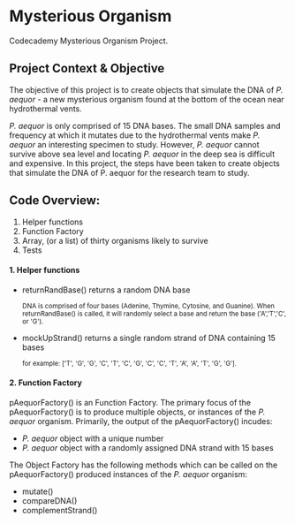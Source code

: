 # Mysterious Organism
Codecademy Mysterious Organism Project.
## Project Context & Objective
The objective of this project is to create objects that simulate the DNA of *P. aequor* - a new mysterious organism found at the bottom of the ocean near hydrothermal vents.

*P. aequor* is only comprised of 15 DNA bases. The small DNA samples and frequency at which it mutates due to the hydrothermal vents make *P. aequor* an interesting specimen to study. However, *P. aequor* cannot survive above sea level and locating *P. aequor* in the deep sea is difficult and expensive.
In this project, the steps have been taken to create objects that simulate the DNA of P. aequor for the research team to study.

## Code Overview:
1. Helper functions
2. Function Factory
3. Array, (or a list) of thirty organisms likely to survive
4. Tests

#### 1. Helper functions
* returnRandBase() returns a random DNA base 

    <sub>DNA is comprised of four bases (Adenine, Thymine, Cytosine, and Guanine). When returnRandBase() is called, it will randomly select a base and return the base ('A','T','C', or 'G').</sub>

* mockUpStrand() returns a single random strand of DNA containing 15 bases

    <sub>for example: ['T', 'G', 'G', 'C', 'T', 'C', 'G', 'C', 'C', 'T', 'A', 'A', 'T', 'G', 'G'].</sub>
    
#### 2. Function Factory 
pAequorFactory() is an Function Factory. The primary focus of the pAequorFactory() is to produce multiple objects, or instances of the *P. aequor* organism. Primarily, the output of the pAequorFactory() incudes:
* *P. aequor* object with a unique number
* *P. aequor* object with a randomly assigned DNA strand with 15 bases

The Object Factory has the following methods which can be called on the pAequorFactory() produced instances of the *P. aequor* organism:
* mutate()
* compareDNA()
* complementStrand()


